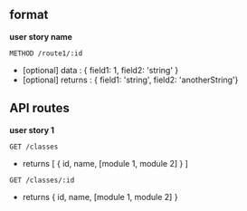 ## format

**user story name**

`METHOD /route1/:id`
* [optional] data : { field1: 1, field2: 'string' }
* [optional] returns : { field1: 'string', field2: 'anotherString'}


## API routes

**user story 1**

`GET /classes`
* returns [ { id, name, [module 1, module 2] } ]

`GET /classes/:id`
* returns { id, name, [module 1, module 2] }
